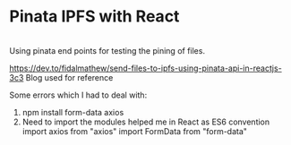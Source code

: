 # Pinata IPFS with React
<br>
Using pinata end points for testing the pining of files.

https://dev.to/fidalmathew/send-files-to-ipfs-using-pinata-api-in-reactjs-3c3
Blog used for reference

Some errors which I had to deal with:
1. npm install form-data axios
2. Need to import the modules helped me in React as ES6 convention
  import axios from "axios"
  import FormData from "form-data"
